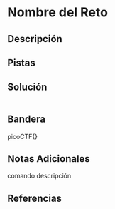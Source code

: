 # Nombre del Reto

## Descripción

## Pistas

## Solución
```bash

```
## Bandera
picoCTF{}

## Notas Adicionales 
comando          descripción

## Referencias
